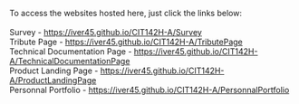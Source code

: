 To access the websites hosted here, just click the links below: <br/><br/>
Survey - https://iver45.github.io/CIT142H-A/Survey <br/> 
Tribute Page - https://iver45.github.io/CIT142H-A/TributePage<br/>
Technical Documentation Page - https://iver45.github.io/CIT142H-A/TechnicalDocumentationPage<br/>
Product Landing Page - https://iver45.github.io/CIT142H-A/ProductLandingPage <br/>
Personnal Portfolio - https://iver45.github.io/CIT142H-A/PersonnalPortfolio
